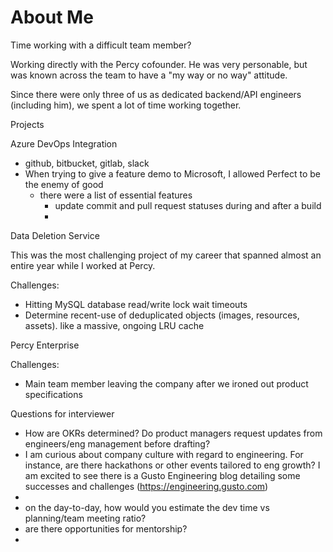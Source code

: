 About Me
========

Time working with a difficult team member?

Working directly with the Percy cofounder. He was very personable, but was known across the team to have a "my way or no way" attitude.

Since there were only three of us as dedicated backend/API engineers (including him), we spent a lot of time working together.



Projects

Azure DevOps Integration
- github, bitbucket, gitlab, slack
- When trying to give a feature demo to Microsoft, I allowed Perfect to be the enemy of good
    - there were a list of essential features
        - update commit and pull request statuses during and after a build
        -

Data Deletion Service

This was the most challenging project of my career that spanned almost an entire year while I worked at Percy.

Challenges:
- Hitting MySQL database read/write lock wait timeouts
- Determine recent-use of deduplicated objects (images, resources, assets). like a massive, ongoing LRU cache

Percy Enterprise

Challenges:
- Main team member leaving the company after we ironed out product specifications



Questions for interviewer

- How are OKRs determined? Do product managers request updates from engineers/eng management before drafting?
- I am curious about company culture with regard to engineering. For instance, are there hackathons or other events tailored to eng growth? I am excited to see there is a Gusto Engineering blog detailing some successes and challenges (https://engineering.gusto.com)
-
- on the day-to-day, how would you estimate the dev time vs planning/team meeting ratio?
- are there opportunities for mentorship?
-
